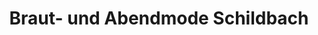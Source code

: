 ---
title: "Braut- und Abendmode Schildbach"
url: /halle-saale/braut-und-abendmode-schildbach/
shop: Kleidung
---
